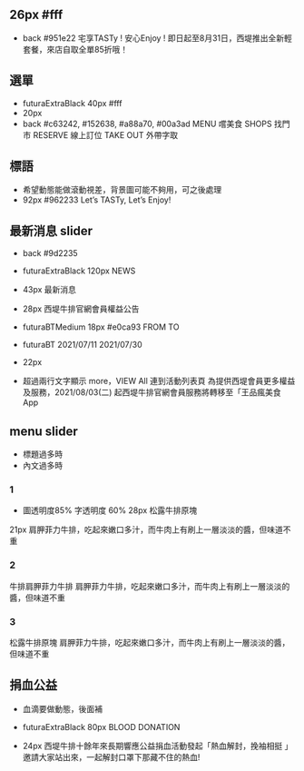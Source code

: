 ## 26px #fff
- back #951e22
宅享TASTy ! 安心Enjoy ! 即日起至8月31日，西堤推出全新輕套餐，來店自取全單85折哦！

## 選單
- futuraExtraBlack 40px #fff
- 20px
- back #c63242, #152638, #a88a70, #00a3ad
MENU 嚐美食
SHOPS 找門市
RESERVE 線上訂位
TAKE OUT 外帶字取

## 標語
- 希望動態能做滾動視差，背景圖可能不夠用，可之後處理
- 92px #962233
Let’s TASTy, Let’s Enjoy! 

## 最新消息 slider
- back #9d2235
- futuraExtraBlack 120px
NEWS
- 43px
最新消息

- 28px 
西堤牛排官網會員權益公告

- futuraBTMedium 18px #e0ca93
FROM TO
- futuraBT
2021/07/11 2021/07/30

- 22px
- 超過兩行文字顯示 more，VIEW All 連到活動列表頁
為提供西堤會員更多權益及服務，2021/08/03(二)
起西堤牛排官網會員服務將轉移至「王品瘋美食App

## menu slider
- 標題過多時
- 內文過多時
### 1
- 圖透明度85% 字透明度 60%
28px
松露牛排原塊

21px
肩胛菲力牛排，吃起來嫩口多汁，而牛肉上有刷上一層淡淡的醬，但味道不重

### 2
牛排肩胛菲力牛排
肩胛菲力牛排，吃起來嫩口多汁，而牛肉上有刷上一層淡淡的醬，但味道不重

### 3
松露牛排原塊
肩胛菲力牛排，吃起來嫩口多汁，而牛肉上有刷上一層淡淡的醬，但味道不重


## 捐血公益
- 血滴要做動態，後面補

- futuraExtraBlack 80px 
BLOOD
DONATION

- 24px
西堤牛排十餘年來長期響應公益捐血活動發起「熱血解封，挽袖相挺 」邀請大家站出來，一起解封口罩下那藏不住的熱血!
